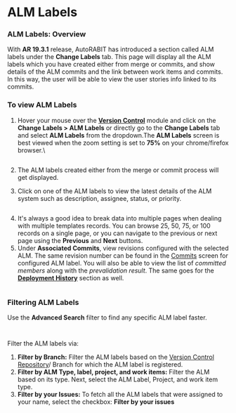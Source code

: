# ALM Labels

### ALM Labels: Overview <a href="#alm-labels-overview" id="alm-labels-overview"></a>

With **AR 19.3.1** release, AutoRABIT has introduced a section called ALM labels under the **Change Labels** tab. This page will display all the ALM labels which you have created either from merge or commits, and show details of the ALM commits and the link between work items and commits. In this way, the user will be able to view the user stories info linked to its commits.&#x20;

### To view ALM Labels <a href="#to-view-alm-labels" id="to-view-alm-labels"></a>

1.  Hover your mouse over the [**Version Control**](https://www.autorabit.com/blog/do-i-really-need-salesforce-version-control/) module and click on the **Change Labels > ALM Labels** or directly go to the **Change Labels** tab and select **ALM Labels** from the dropdown.The **ALM Labels** screen is best viewed when the zoom setting is set to **75%** on your chrome/firefox browser.\


    <figure><img src="https://cdn.document360.io/8711f4e7-c040-4616-aac9-d947f87e4619/Images/Documentation/image-1628536523396.png" alt=""><figcaption></figcaption></figure>
2. The ALM labels created either from the merge or commit process will get displayed.
3. Click on one of the ALM labels to view the latest details of the ALM system such as description, assignee, status, or priority.

<figure><img src="https://cdn.document360.io/8711f4e7-c040-4616-aac9-d947f87e4619/Images/Documentation/image-1628536660341.png" alt=""><figcaption></figcaption></figure>

4. It's always a good idea to break data into multiple pages when dealing with multiple templates records. You can browse 25, 50, 75, or 100 records on a single page, or you can navigate to the previous or next page using the **Previous** and **Next** buttons.
5. Under **Associated Commits**, view revisions configured with the selected ALM. The same revision number can be found in the [Commits](arm-features/version-control/ez-commits/commits-summary.md) screen for configured ALM label. You will also be able to view the list of _committed members_ along with the _prevalidation result_. The same goes for the [**Deployment History**](deployment-using-version-control.md) section as well.

<figure><img src="https://cdn.document360.io/8711f4e7-c040-4616-aac9-d947f87e4619/Images/Documentation/image-1628536787264.png" alt=""><figcaption></figcaption></figure>

### Filtering ALM Labels <a href="#filtering-alm-labels" id="filtering-alm-labels"></a>

Use the **Advanced Search** filter to find any specific ALM label faster.

<figure><img src="https://cdn.document360.io/8711f4e7-c040-4616-aac9-d947f87e4619/Images/Documentation/image-1628537023687.png" alt=""><figcaption></figcaption></figure>

<figure><img src="https://cdn.document360.io/8711f4e7-c040-4616-aac9-d947f87e4619/Images/Documentation/image-1628537050924.png" alt=""><figcaption></figcaption></figure>

Filter the ALM labels via:

1. **Filter by Branch:** Filter the ALM labels based on the [Version Control Repository](arm-features/version-control/introduction-to-version-control/version-control-repositories-summary.md)/ Branch for which the ALM label is registered.
2. **Filter by ALM Type, label, project, and work items:** Filter the ALM based on its type. Next, select the ALM Label, Project, and work item type.&#x20;
3. **Filter by your Issues:** To fetch all the ALM labels that were assigned to your name, select the checkbox: **Filter by your issues**
